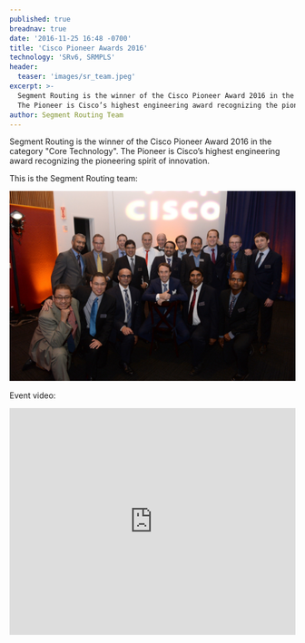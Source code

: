 ```yaml
---
published: true
breadnav: true
date: '2016-11-25 16:48 -0700'
title: 'Cisco Pioneer Awards 2016'
technology: 'SRv6, SRMPLS'
header:
  teaser: 'images/sr_team.jpeg'
excerpt: >-
  Segment Routing is the winner of the Cisco Pioneer Award 2016 in the category "Core Technology".
  The Pioneer is Cisco’s highest engineering award recognizing the pioneering spirit of innovation.
author: Segment Routing Team
---
```

Segment Routing is the winner of the Cisco Pioneer Award 2016 in the category "Core Technology".
The Pioneer is Cisco’s highest engineering award recognizing the pioneering spirit of innovation.

This is the Segment Routing team:

<img src="images/sr_team.jpeg">

Event video:

<iframe width="100%" height="400px" src="https://www.youtube.com/embed/9DtgkclKj7c" frameborder="0" allowfullscreen></iframe>